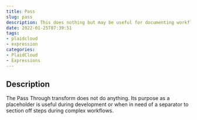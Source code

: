```yaml
---
title: Pass
slug: pass
description: This does nothing but may be useful for documenting workflows
date: 2022-01-25T07:39:51
tags:
- plaidcloud
- expression
categories:
- PlaidCloud
- Expressions
---
```



## Description


The Pass Through transform does not do anything. Its purpose as a placeholder is useful during development or when in need of a separator to section off steps during complex workflows.

